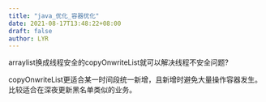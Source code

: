 ```yaml
---
title: "java_优化_容器优化"
date: 2021-08-17T13:48:22+08:00
draft: false
author: LYR
---
```


arraylist换成线程安全的copyOnwriteList就可以解决线程不安全问题?

copyOnwriteList更适合某一时间段统一新增，且新增时避免大量操作容器发生。比较适合在深夜更新黑名单类似的业务。



